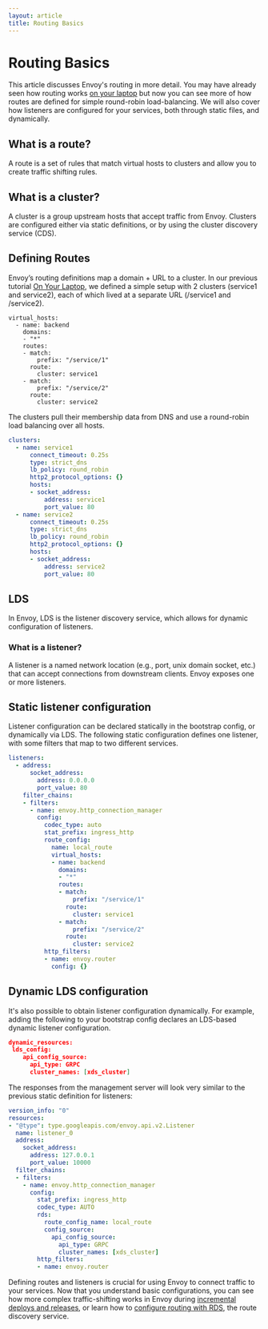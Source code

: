 ```yaml
---
layout: article
title: Routing Basics
---
```


[//]: # ( Copyright 2018 Turbine Labs, Inc.                                   )
[//]: # ( we may not use this file except in compliance with the License.    )
[//]: # ( we may obtain a copy of the License at                             )
[//]: # (                                                                     )
[//]: # (     http://www.apache.org/licenses/LICENSE-2.0                      )
[//]: # (                                                                     )
[//]: # ( Unless required by applicable law or agreed to in writing, software )
[//]: # ( distributed under the License is distributed on an "AS IS" BASIS,   )
[//]: # ( WITHOUT WARRANTIES OR CONDITIONS OF ANY KIND, either express or     )
[//]: # ( implied. See the License for the specific language governing        )
[//]: # ( permissions and limitations under the License.                      )

[//]: # (Routing Basics)

# Routing Basics

This article discusses Envoy's routing in more detail. You may have already
seen how routing works
[on your laptop](on-your-laptop.html)
but now you can see more of how routes are defined for simple round-robin
load-balancing. We will also cover how listeners are configured for your
services, both through static files, and dynamically.

## What is a route?

A route is a set of rules that match virtual hosts to clusters and allow you to
create traffic shifting rules.

## What is a cluster?

A cluster is a group upstream hosts that accept traffic from Envoy. Clusters
are configured either via static definitions, or by using the cluster discovery
service (CDS).

## Defining Routes

Envoy’s routing definitions map a domain + URL to a cluster. In our previous
tutorial
[On Your Laptop](on-your-laptop.html), we defined a simple setup with 2 clusters (service1 and service2), each of which lived at a separate URL (/service1 and /service2).

```
virtual_hosts:
  - name: backend
    domains:
    - "*"
    routes:
    - match:
        prefix: "/service/1"
      route:
        cluster: service1
    - match:
        prefix: "/service/2"
      route:
        cluster: service2
```

The clusters pull their membership data from DNS and use a round-robin load balancing over all hosts.


```yaml
clusters:
  - name: service1
      connect_timeout: 0.25s
      type: strict_dns
      lb_policy: round_robin
      http2_protocol_options: {}
      hosts:
      - socket_address:
          address: service1
          port_value: 80
  - name: service2
      connect_timeout: 0.25s
      type: strict_dns
      lb_policy: round_robin
      http2_protocol_options: {}
      hosts:
      - socket_address:
          address: service2
          port_value: 80
```

## LDS

In Envoy, LDS is the listener discovery service, which allows for dynamic
configuration of listeners.

### What is a listener?

A listener is a named network location (e.g., port, unix domain socket, etc.)
that can accept connections from  downstream clients. Envoy exposes one or more
listeners.

## Static listener configuration

Listener configuration can be declared statically in the bootstrap config, or
dynamically via LDS. The following static configuration defines one listener,
with some filters that map to two different services.

```yaml
listeners:
  - address:
      socket_address:
        address: 0.0.0.0
        port_value: 80
    filter_chains:
    - filters:
      - name: envoy.http_connection_manager
        config:
          codec_type: auto
          stat_prefix: ingress_http
          route_config:
            name: local_route
            virtual_hosts:
            - name: backend
              domains:
              - "*"
              routes:
              - match:
                  prefix: "/service/1"
                route:
                  cluster: service1
              - match:
                  prefix: "/service/2"
                route:
                  cluster: service2
          http_filters:
          - name: envoy.router
            config: {}
```

## Dynamic LDS configuration

It's also possible to obtain listener configuration dynamically. For example,
adding the following to your bootstrap config declares an LDS-based dynamic
listener configuration.

```json
dynamic_resources:
 lds_config:
    api_config_source:
      api_type: GRPC
      cluster_names: [xds_cluster]
```

The responses from the management server will look very similar to the previous
static definition for listeners:

```yaml
version_info: "0"
resources:
- "@type": type.googleapis.com/envoy.api.v2.Listener
  name: listener_0
  address:
    socket_address:
      address: 127.0.0.1
      port_value: 10000
  filter_chains:
  - filters:
    - name: envoy.http_connection_manager
      config:
        stat_prefix: ingress_http
        codec_type: AUTO
        rds:
          route_config_name: local_route
          config_source:
            api_config_source:
              api_type: GRPC
              cluster_names: [xds_cluster]
        http_filters:
        - name: envoy.router
```

Defining routes and listeners is crucial for using Envoy to connect traffic to
your services. Now that you understand basic configurations, you can see how
more complex traffic-shifting works in Envoy during
[incremental deploys and releases](incremental-deploys.html),
or learn how to [configure routing with RDS](routing-configuration), the route discovery service.
